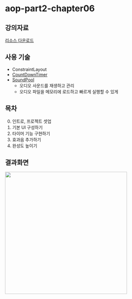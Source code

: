 # aop-part2-chapter06

## 강의자료
[리소스 다운로드](https://drive.google.com/drive/folders/1ZcARo4Dm89YIdVflTIPuNUJ3BXVPBoM0?usp=sharing)

## 사용 기술
- ConstraintLayout
- [CountDownTimer](https://developer.android.com/reference/android/os/CountDownTimer)
- [SoundPool](https://developer.android.com/reference/android/media/SoundPool?hl=en)
    - 오디오 사운드를 재생하고 관리
    - 오디오 파일을 메모리에 로드하고 빠르게 실행할 수 있게

## 목차
0. 인트로, 프로젝트 셋업
1. 기본 UI 구성하기
2. 타이머 기능 구현하기
3. 효과음 추가하기
4. 완성도 높이기

## 결과화면
<img src="https://i.imgur.com/FKYBdmB.png" width="400"/>
